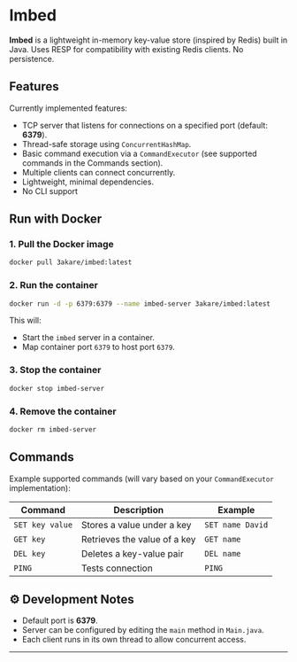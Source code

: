 # Imbed
**Imbed** is a lightweight in-memory key-value store (inspired by Redis) built in Java. Uses RESP for compatibility with existing Redis clients. No persistence.

## Features
Currently implemented features:
- TCP server that listens for connections on a specified port (default: **6379**).
- Thread-safe storage using `ConcurrentHashMap`.
- Basic command execution via a `CommandExecutor` (see supported commands in the Commands section).
- Multiple clients can connect concurrently.
- Lightweight, minimal dependencies.
- No CLI support

## Run with Docker
### 1. Pull the Docker image

```bash
docker pull 3akare/imbed:latest
```

### 2. Run the container

```bash
docker run -d -p 6379:6379 --name imbed-server 3akare/imbed:latest
```

This will:

* Start the `imbed` server in a container.
* Map container port `6379` to host port `6379`.

### 3. Stop the container

```bash
docker stop imbed-server
```

### 4. Remove the container

```bash
docker rm imbed-server
```


## Commands
Example supported commands (will vary based on your `CommandExecutor` implementation):

| Command         | Description                  | Example          |
| --------------- | ---------------------------- | ---------------- |
| `SET key value` | Stores a value under a key   | `SET name David` |
| `GET key`       | Retrieves the value of a key | `GET name`       |
| `DEL key`       | Deletes a key-value pair     | `DEL name`       |
| `PING`          | Tests connection             | `PING`           |

## ⚙️ Development Notes

* Default port is **6379**.
* Server can be configured by editing the `main` method in `Main.java`.
* Each client runs in its own thread to allow concurrent access.

---